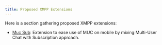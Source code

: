 ```yaml
---
title: Proposed XMPP Extensions
---
```


Here is a section gathering proposed XMPP extensions:

- [Muc Sub](muc-sub/): Extension to ease use of MUC on mobile by mixing Multi-User Chat with Subscription approach.
